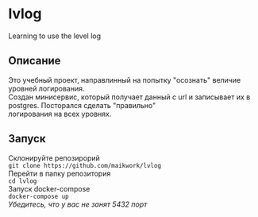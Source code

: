 # lvlog
Learning to use the level log
## Описание<br/>
Это учебный проект, направлинный на попытку "осознать" величие уровней логирования.<br/>
Создан минисервис, который получает данный с url и записывает их в postgres. Посторался сделать "правильно"<br/>
логирования на всех уровнях.<br/>
## Запуск<br/>
Склонируйте репозирорий<br/>
`git clone https://github.com/maikwork/lvlog`<br/>
Перейти в папку репозитория<br/>
`cd lvlog`<br/>
Запуск docker-compose<br/>
`docker-compose up`<br/>
*Убедитесь, что у вас не занят 5432 порт*
